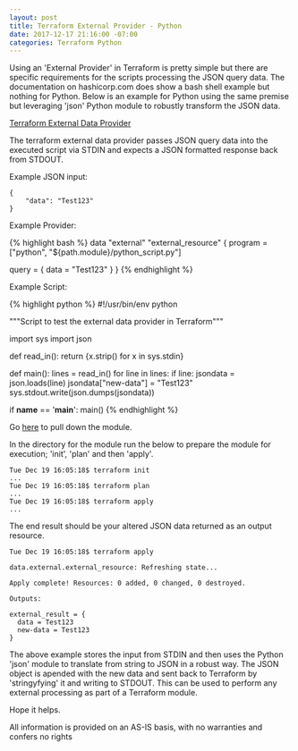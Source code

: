 ```yaml
---
layout: post
title: Terraform External Provider - Python
date: 2017-12-17 21:16:00 -07:00
categories: Terraform Python
---
```


Using an 'External Provider' in Terraform is pretty simple but there are specific requirements for the scripts processing the JSON query data. The documentation on hashicorp.com does show a bash shell example but nothing for Python. Below is an example for Python using the same premise but leveraging 'json' Python module to robustly transform the JSON data.

[Terraform External Data Provider][external-link]

The terraform external data provider passes JSON query data into the executed script via STDIN and expects a JSON formatted response back from STDOUT.

Example JSON input:

```
{
    "data": "Test123"
}
```

Example Provider:

{% highlight bash %}
data "external" "external_resource" {
  program = ["python", "${path.module}/python_script.py"]

  query = {
    data = "Test123"
  }
}
{% endhighlight %}

Example Script:

{% highlight python %}
#!/usr/bin/env python

"""Script to test the external data provider in Terraform"""

import sys
import json

def read_in():
    return {x.strip() for x in sys.stdin}

def main():
    lines = read_in()
    for line in lines:
        if line:
            jsondata = json.loads(line)
            jsondata["new-data"] = "Test123"
            sys.stdout.write(json.dumps(jsondata))

if __name__ == '__main__':
    main()
{% endhighlight %}

Go [here][external-link2] to pull down the module.

In the directory for the module run the below to prepare the module for execution; 'init', 'plan' and then 'apply'.

```
Tue Dec 19 16:05:18$ terraform init
...
Tue Dec 19 16:05:18$ terraform plan
...
Tue Dec 19 16:05:18$ terraform apply
...
```

The end result should be your altered JSON data returned as an output resource.

```
Tue Dec 19 16:05:18$ terraform apply

data.external.external_resource: Refreshing state...

Apply complete! Resources: 0 added, 0 changed, 0 destroyed.

Outputs:

external_result = {
  data = Test123
  new-data = Test123
}
```

The above example stores the input from STDIN and then uses the Python 'json' module to translate from string to JSON in a robust way. The JSON object is apended with the new data and sent back to Terraform by 'stringyfying' it and writing to STDOUT. This can be used to perform any external processing as part of a Terraform module.

Hope it helps.

All information is provided on an AS-IS basis, with no warranties and confers no rights

[external-link]: https://www.terraform.io/docs/providers/external/data_source.html
[external-link2]: https://github.com/paulbrice/aws/tree/master/terraform/external_provider
